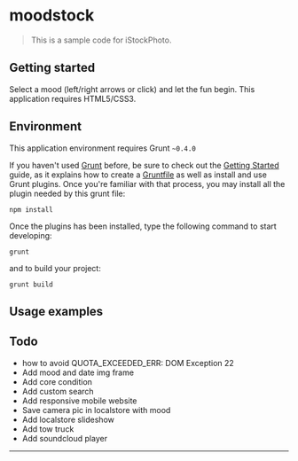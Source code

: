 moodstock
=============

> This is a sample code for iStockPhoto.

## Getting started

Select a mood (left/right arrows or click) and let the fun begin. This application requires HTML5/CSS3.

## Environment

This application environment requires Grunt `~0.4.0`

If you haven't used [Grunt](http://gruntjs.com/) before, be sure to check out the [Getting Started](http://gruntjs.com/getting-started) guide, as it explains how to create a [Gruntfile](http://gruntjs.com/sample-gruntfile) as well as install and use Grunt plugins. Once you're familiar with that process, you may install all the plugin needed by this grunt file:

```shell
npm install
```

Once the plugins has been installed, type the following command to start developing:

```shell
grunt
```
and to build your project:

```shell
grunt build
```

## Usage examples


## Todo
 * how to avoid QUOTA_EXCEEDED_ERR: DOM Exception 22
 * Add mood and date img frame
 * Add core condition
 * Add custom search
 * Add responsive mobile website
 * Save camera pic in localstore with mood
 * Add localstore slideshow
 * Add tow truck
 * Add soundcloud player
---

